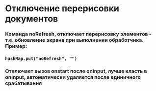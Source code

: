 # Отключение перерисовки документов

### Команда noRefresh, отключает перерисовку элементов - т.е. обновление экрана при выполнении обработчика. Пример:
### `hashMap.put("noRefresh", "")`

### Отключает вызов onstart после oninput, лучше класть в oninput, автоматически удаляется после единичного срабатывания

